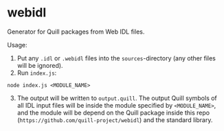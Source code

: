 # webidl
Generator for Quill packages from Web IDL files.

Usage:
1. Put any `.idl` or `.webidl` files into the `sources`-directory (any other files will be ignored).
2. Run `index.js`:
```
node index.js <MODULE_NAME>
```
3. The output will be written to `output.quill`. The output Quill symbols of all IDL input files will be inside the module specified by `<MODULE_NAME>`, and the module will be depend on the Quill package inside this repo (`https://github.com/quill-project/webidl`) and the standard library.